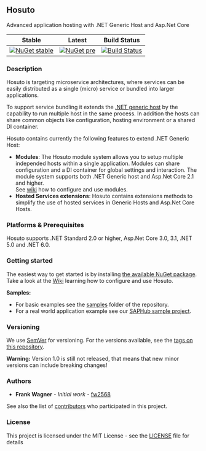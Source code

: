 ## Hosuto
Advanced application hosting with .NET Generic Host and Asp.Net Core

Stable                     |  Latest                   |  Build Status
---------------------------|---------------------------|---------------------------
[![NuGet stable](https://img.shields.io/nuget/v/Dbosoft.Hosuto.svg?style=flat-square)](https://www.nuget.org/packages/Dbosoft.Hosuto) | [![NuGet pre](https://img.shields.io/nuget/vpre/Dbosoft.Hosuto.svg?style=flat-square)](https://www.nuget.org/packages/Dbosoft.Hosuto) | [![Build Status](https://dev.azure.com/dbosoft/public/_apis/build/status/dbosoft.Hosuto?branchName=main)](https://dev.azure.com/dbosoft/public/_build/latest?definitionId=32&branchName=main)

### Description

Hosuto is targeting microservice architectures, where services can be easily distributed as a single (micro) service or bundled into larger applications. 

To support service bundling it extends the [.NET generic host](https://docs.microsoft.com/en-us/dotnet/core/extensions/generic-host) by the capability to run multiple host in the same process. In addition the hosts can share common objects like configuration, hosting environment or a shared DI container. 

Hosuto contains currently the following features to extend .NET Generic Host: 

- **Modules**: The Hosuto module system allows you to setup multiple independed hosts within a single application. Modules can share configuration and a DI container for global settings and interaction. The module system supports both .NET Generic host and Asp.Net Core 2.1 and higher.  
  See [wiki](https://github.com/dbosoft/Hosuto/wiki/Modules) how to configure and use modules. 
- **Hosted Services extensions**: Hosuto contains extensions methods to simplify the use of hosted services in Generic Hosts and Asp.Net Core Hosts. 



### Platforms & Prerequisites

Hosuto supports .NET Standard 2.0 or higher, Asp.Net Core 3.0, 3.1, .NET 5.0 and .NET 6.0.

### Getting started

The easiest way to get started is by installing [the available NuGet package](https://www.nuget.org/packages/Dbosoft.Hosuto). 
Take a look at the [Wiki](https://github.com/dbosoft/Hosuto/wiki) learning how to configure and use Hosuto.

**Samples:**

* For basic examples see the [samples](https://github.com/dbosoft/Hosuto/tree/master/samples) folder of the repository. 
* For a real world application example see our [SAPHub sample project](https://github.com/dbosoft/SAPHub).


### Versioning

We use [SemVer](http://semver.org/) for versioning. For the versions available, see the [tags on this repository](https://github.com/dbosoft/Hosuto/tags).  

**Warning:**
Version 1.0 is still not released, that means that new minor versions can include breaking changes!



### Authors

* **Frank Wagner** - *Initial work* - [fw2568](https://github.com/fw2568)

See also the list of [contributors](https://github.com/Dbosoft/Hosuto/contributors) who participated in this project.



### License

This project is licensed under the MIT License - see the [LICENSE](LICENSE) file for details


